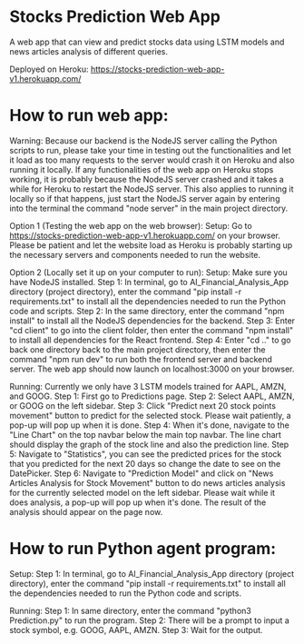 # Stocks Prediction Web App
A web app that can view and predict stocks data using LSTM models and news articles analysis of different queries.

Deployed on Heroku: https://stocks-prediction-web-app-v1.herokuapp.com/

# How to run web app:

Warning: Because our backend is the NodeJS server calling the Python scripts to run, please take your time in testing out the functionalities and let it load as too many requests to the server would crash it on Heroku and also running it locally. If any functionalities of the web app on Heroku stops working, it is probably because the NodeJS server crashed and it takes a while for Heroku to restart the NodeJS server. This also applies to running it locally so if that happens, just start the NodeJS server again by entering into the terminal the command "node server" in the main project directory.

Option 1 (Testing the web app on the web browser):
Setup: 
Go to https://stocks-prediction-web-app-v1.herokuapp.com/ on your browser. Please be patient and let the website load as Heroku is probably starting up the necessary servers and components needed to run the website.

Option 2 (Locally set it up on your computer to run):
Setup: 
Make sure you have NodeJS installed.
Step 1: In terminal, go to AI_Financial_Analysis_App directory (project directory), enter the command "pip install -r requirements.txt" to install all the dependencies needed to run the Python code and scripts.
Step 2: In the same directory, enter the command "npm install" to install all the NodeJS dependencies for the backend.
Step 3: Enter "cd client" to go into the client folder, then enter the command "npm install" to install all dependencies for the React frontend.
Step 4: Enter "cd .." to go back one directory back to the main project directory, then enter the command "npm run dev" to run both the frontend server and backend server. The web app should now launch on localhost:3000 on your browser.

Running:
Currently we only have 3 LSTM models trained for AAPL, AMZN, and GOOG.
Step 1: First go to Predictions page.
Step 2: Select AAPL, AMZN, or GOOG on the left sidebar.
Step 3: Click "Predict next 20 stock points movement" button to predict for the selected stock. Please wait patiently, a pop-up will pop up when it is done.
Step 4: When it's done, navigate to the "Line Chart" on the top navbar below the main top navbar. The line chart should display the graph of the stock line and also the prediction line. 
Step 5: Navigate to "Statistics", you can see the predicted prices for the stock that you predicted for the next 20 days so change the date to see on the DatePicker.
Step 6: Navigate to "Prediction Model" and click on "News Articles Analysis for Stock Movement" button to do news articles analysis for the currently selected model on the left sidebar. Please wait while it does analysis, a pop-up will pop up when it's done. The result of the analysis should appear on the page now.

# How to run Python agent program:
Setup:
Step 1: In terminal, go to AI_Financial_Analysis_App directory (project directory), enter the command "pip install -r requirements.txt" to install all the dependencies needed to run the Python code and scripts.

Running:
Step 1: In same directory, enter the command "python3 Prediction.py" to run the program.
Step 2: There will be a prompt to input a stock symbol, e.g. GOOG, AAPL, AMZN.
Step 3: Wait for the output.
